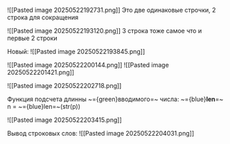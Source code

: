 ![[Pasted image 20250522192731.png]]
Это две одинаковые строчки, 2 строка для сокращения

![[Pasted image 20250522193120.png]]
3 строка тоже самое что и первые 2 строки

Новый:
![[Pasted image 20250522193845.png]]

![[Pasted image 20250522200144.png]]
![[Pasted image 20250522201421.png]]

![[Pasted image 20250522202718.png]]

Функция подсчета длинны ~={green}вводимого=~ числа:  ~={blue}**len**=~
n = ~={blue}len=~(str(p))

![[Pasted image 20250522203415.png]]

Вывод строковых слов:
![[Pasted image 20250522204031.png]]
